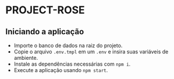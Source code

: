 # PROJECT-ROSE

## Iniciando a aplicação
- Importe o banco de dados na raiz do projeto.
- Copie o arquivo `.env.tmpl` em um `.env` e insira suas variáveis de ambiente.
- Instale as dependências necessárias com `npm i`.
- Execute a aplicação usando `npm start`.